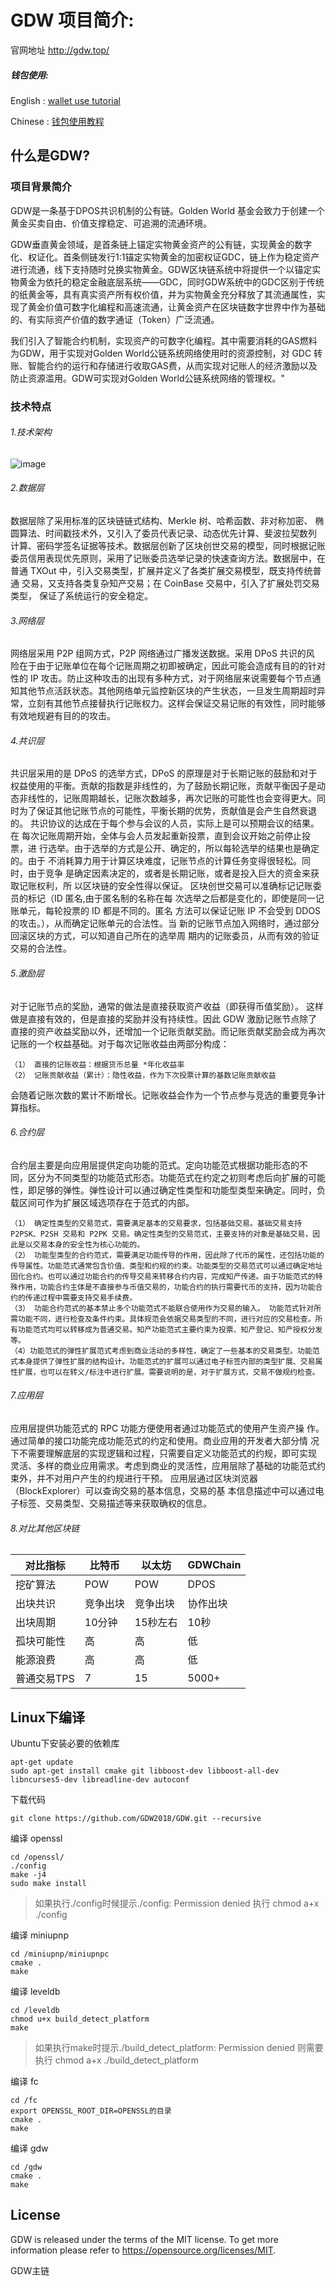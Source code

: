 GDW 项目简介:
=====================================

官网地址 http://gdw.top/

##### 钱包使用:


English : [wallet use tutorial](https://github.com/GDW2018/GDW/raw/master/gdw_project/API%20interface/gdw-docs%201.2.0%20documentation.pdf)


Chinese : [钱包使用教程](https://github.com/GDW2018/GDW/raw/master/gdw_project/API%20interface/gdw-docs%201.2.0%20documentation.pdf)


什么是GDW?
--------------
### 项目背景简介

GDW是一条基于DPOS共识机制的公有链。Golden World 基金会致力于创建一个黄金买卖自由、价值支撑稳定、可追溯的流通环境。

GDW垂直黄金领域，是首条链上锚定实物黄金资产的公有链，实现黄金的数字化、权证化。首条侧链发行1:1锚定实物黄金的加密权证GDC，链上作为稳定资产进行流通，线下支持随时兑换实物黄金。GDW区块链系统中将提供一个以锚定实物黄金为依托的稳定金融底层系统——GDC，同时GDW系统中的GDC区别于传统的纸黄金等，具有真实资产所有权价值，并为实物黄金充分释放了其流通属性，实现了黄金价值可数字化编程和高速流通，让黄金资产在区块链数字世界中作为基础的、有实际资产价值的数字通证（Token）广泛流通。

我们引入了智能合约机制，实现资产的可数字化编程。其中需要消耗的GAS燃料为GDW，用于实现对Golden World公链系统网络使用时的资源控制，对 GDC 转账、智能合约的运行和存储进行收取GAS费，从而实现对记账人的经济激励以及防止资源滥用。GDW可实现对Golden World公链系统网络的管理权。"

### 技术特点
###### 1.技术架构

![image](https://github.com/GDW2018/GDW/raw/master/gdw_project/picture/1.png)

###### 2.数据层
数据层除了采用标准的区块链链式结构、Merkle 树、哈希函数、非对称加密、
椭圆算法、时间戳技术外，又引入了委员代表记录、动态优先计算、斐波拉契数列
计算、密码学签名证据等技术。数据层创新了区块创世交易的模型，同时根据记账
委员信用表现优先原则，采用了记账委员选举记录的快速查询方法。数据层中，在
普通 TXOut 中，引入交易类型，扩展并定义了各类扩展交易模型，既支持传统普通
交易，又支持各类复杂知产交易；在 CoinBase 交易中，引入了扩展处罚交易类型，
保证了系统运行的安全稳定。

###### 3.网络层
网络层采用 P2P 组网方式，P2P 网络通过广播发送数据。采用 DPoS 共识的风
险在于由于记账单位在每个记账周期之初即被确定，因此可能会造成有目的的针对
性的 IP 攻击。防止这种攻击的出现有多种方式，对于网络层来说需要每个节点通
知其他节点活跃状态。其他网络单元监控新区块的产生状态，一旦发生周期超时异
常，立刻有其他节点接替执行记账权力。这样会保证交易记账的有效性，同时能够
有效地规避有目的的攻击。

###### 4.共识层
共识层采用的是 DPoS 的选举方式，DPoS 的原理是对于长期记账的鼓励和对于
权益使用的平衡。贡献的指数是非线性的，为了鼓励长期记账，贡献平衡因子是动
态非线性的，记账周期越长，记账次数越多，再次记账的可能性也会变得更大。同
时为了保证其他记账节点的可能性，平衡长期的优势，贡献值是会产生自然衰退的。
共识协议的达成在于每个参与会议的人员，实际上是可以预期会议的结果。在
每次记账周期开始，全体与会人员发起重新投票，直到会议开始之前停止投票，进
行选举。由于选举的方式是公开、确定的，所以每轮选举的结果也是确定的。由于
不消耗算力用于计算区块难度，记账节点的计算任务变得很轻松。同时，由于竞争
是确定因素决定的，或者是长期记账，或者是投入巨大的资金来获取记账权利，所
以区块链的安全性得以保证。
区块创世交易可以准确标记记账委员的标记（ID 匿名,由于匿名制的名称在每
次选举之后都是变化的，即使是同一记账单元，每轮投票的 ID 都是不同的。匿名
方法可以保证记账 IP 不会受到 DDOS 的攻击。），从而确定记账单元的合法性。当
新的记账节点加入网络时，通过部分回滚区块的方式，可以知道自己所在的选举周
期内的记账委员，从而有效的验证交易的合法性。

###### 5.激励层
对于记账节点的奖励，通常的做法是直接获取资产收益（即获得币值奖励）。
这样做是直接有效的，但是直接的奖励并没有持续性。因此 GDW 激励记账节点除了
直接的资产收益奖励以外，还增加一个记账贡献奖励。而记账贡献奖励会成为再次
记账的一个权益基础。对于每次记账收益由两部分构成：

    （1） 直接的记账收益：根据货币总量 *年化收益率
    （2） 记账贡献收益（累计）：隐性收益，作为下次投票计算的基数记账贡献收益
    
会随着记账次数的累计不断增长。记账收益会作为一个节点参与竞选的重要竞争计
算指标。

###### 6.合约层
合约层主要是向应用层提供定向功能的范式。定向功能范式根据功能形态的不
同，区分为不同类型的功能范式形态。功能范式在约定之初则考虑后向扩展的可能
性，即足够的弹性。弹性设计可以通过确定性类型和功能型类型来确定。同时，负
载区间可作为扩展区域选项存在于范式的内部。

    （1） 确定性类型的交易范式，需要满足基本的交易要求，包括基础交易。基础交易支持 P2PSK、P2SH 交易和 P2PK 交易。确定性类型的交易范式，主要支持的对象是基础交易，因此是以交易本身的安全性为核心功能的。
    （2） 功能型类型的合约范式，需要满足功能传导的作用，因此除了代币的属性，还包括功能的传导属性。功能范式通常包含价值、类型和约规的约束。功能类型的交易范式可以通过确定地址固化合约。也可以通过功能合约的传导交易来转移合约内容，完成知产传递。由于功能范式的特殊作用，功能合约主体是不直接参与币值交易的，功能合约的执行需要代币的支持，因为功能合约的传递过程中需要支持交易手续费。
    （3） 功能合约范式的基本禁止多个功能范式不能联合使用作为交易的输入。 功能范式针对所需功能不同，进行检查及条件约束。具体规范会依据交易类型的不同，进行对应的交易检查。所有功能范式均可以转移成为普通交易。知产功能范式主要约束为投票、知产登记、知产授权分发等。
    （4）功能范式的弹性扩展范式考虑到商业活动的多样性，确定了一些基本的交易类型。功能范式本身提供了弹性扩展的结构设计。功能范式的扩展可以通过电子标签内部的类型扩展、交易属性扩展，也可以在转义/标注中进行扩展。需要说明的是，对于扩展方式，交易不做规约检查。

###### 7.应用层
应用层提供功能范式的 RPC 功能方便使用者通过功能范式的使用产生资产操
作。通过简单的接口功能完成功能范式的约定和使用。商业应用的开发者大部分情
况下不需要理解底层的实现逻辑和过程，只需要自定义功能范式的约规，即可实现
灵活、多样的商业应用需求。考虑到商业的灵活性，应用层除了基础的功能范式约
束外，并不对用户产生的约规进行干预。
应用层通过区块浏览器（BlockExplorer）可以查询交易的基本信息，交易的基
本信息描述中可以通过电子标签、交易类型、交易描述等来获取确权的信息。

###### 8.对比其他区块链

对比指标| 比特币 | 以太坊| GDWChain
---|---|---|---|
挖矿算法 | POW | POW| DPOS | 
出块共识 | 竞争出块| 竞争出块 |协作出块 | 
出块周期 | 10分钟| 15秒左右 | 10秒 | 
孤块可能性 | 高 | 高 | 低 | 
能源浪费 | 高 | 高 | 低 | 
普通交易TPS | 7| 15 | 5000+ | 


Linux下编译
-------------------

Ubuntu下安装必要的依赖库

```
apt-get update
sudo apt-get install cmake git libboost-dev libboost-all-dev libncurses5-dev libreadline-dev autoconf
```

下载代码

```
git clone https://github.com/GDW2018/GDW.git --recursive
```

编译 openssl

```
cd /openssl/
./config
make -j4
sudo make install
```
> 如果执行./config时候提示./config: Permission denied 执行 chmod a+x ./config

编译 miniupnp

```
cd /miniupnp/miniupnpc
cmake .
make
```

编译 leveldb

```
cd /leveldb
chmod u+x build_detect_platform
make
```
> 如果执行make时提示./build_detect_platform: Permission denied 则需要执行 chmod a+x ./build_detect_platform

编译 fc

```
cd /fc
export OPENSSL_ROOT_DIR=OPENSSL的目录
cmake .
make
```

编译 gdw

```
cd /gdw
cmake .
make
```

License
-------

GDW is released under the terms of the MIT license. To get more information please refer to  https://opensource.org/licenses/MIT.

GDW主链
